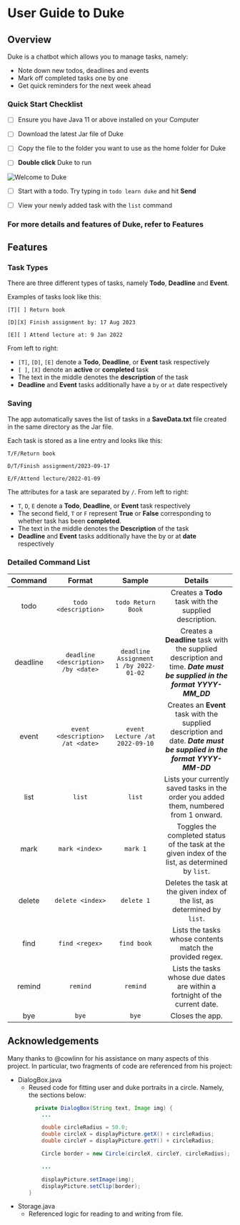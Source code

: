 # User Guide to Duke

## Overview


Duke is a chatbot which allows you to manage tasks, namely:
- Note down new todos, deadlines and events
- Mark off completed tasks one by one
- Get quick reminders for the next week ahead

### Quick Start Checklist

- [ ] Ensure you have Java 11 or above installed on your Computer


- [ ] Download the latest Jar file of Duke


- [ ] Copy the file to the folder you want to use as the home folder for Duke


- [ ] **Double click** Duke to run

![Welcome to Duke](https://tan-jin-waye.github.io/ip/Ui.png)

- [ ] Start with a todo. Try typing in `todo learn duke` and hit **Send**


- [ ] View your newly added task with the `list` command

### **For more details and features of Duke, refer to Features**

## Features

### Task Types

There are three different types of tasks, namely **Todo**, **Deadline** and **Event**.

Examples of tasks look like this:

`[T][ ] Return book`

`[D][X] Finish assignment by: 17 Aug 2023`

`[E][ ] Attend lecture at: 9 Jan 2022`

From left to right:

- `[T]`, `[D]`, `[E]` denote a **Todo**, **Deadline**, or **Event** task respectively
- `[ ]`, `[X]` denote an **active** or **completed** task
- The text in the middle denotes the **description** of the task
- **Deadline** and **Event** tasks additionally have a `by` or `at` date respectively

### Saving

The app automatically saves the list of tasks in a **SaveData.txt** file created in the same directory as the Jar file. 

Each task is stored as a line entry and looks like this:

`T/F/Return book`

`D/T/Finish assignment/2023-09-17`

`E/F/Attend lecture/2022-01-09`

The attributes for a task are separated by `/`. From left to right:

- `T`, `D`, `E` denote a **Todo**, **Deadline**, or **Event** task respectively
- The second field, `T` or `F` represent **True** or **False** corresponding to whether task has been **completed**.
- The text in the middle denotes the **Description** of the task
- **Deadline** and **Event** tasks additionally have the by or at **date** respectively

### Detailed Command List

| Command  |               Format                |                 Sample                 |                                                         Details                                                          |
|:--------:|:-----------------------------------:|:--------------------------------------:|:------------------------------------------------------------------------------------------------------------------------:|
|   todo   |        `todo <description>`         |           `todo Return Book`           |                                  Creates a **Todo** task with the supplied description.                                  |
| deadline | `deadline <description> /by <date>` | `deadline Assignment 1 /by 2022-01-02` | Creates a **Deadline** task with the supplied description and time. ***Date must be supplied in the format YYYY-MM_DD*** |
|  event   |  `event <description> /at <date>`   |     `event Lecture /at 2022-09-10`     |  Creates an **Event** task with the supplied description and date. ***Date must be supplied in the format YYYY-MM-DD***  |
|   list   |               `list`                |                 `list`                 |                  Lists your currently saved tasks in the order you added them, numbered from 1 onward.                   |
|   mark   |           `mark <index>`            |                `mark 1`                |            Toggles the completed status of the task at the given index of the list, as determined by `list`.             |
|  delete  |          `delete <index>`           |               `delete 1`               |                        Deletes the task at the given index of the list, as determined by `list`.                         |
|   find   |           `find <regex>`            |              `find book`               |                                 Lists the tasks whose contents match the provided regex.                                 |
|  remind  |              `remind`               |                `remind`                |                       Lists the tasks whose due dates are within a fortnight of the current date.                        |
|   bye    |                `bye`                |                 `bye`                  |                                                     Closes the app.                                                      |
## Acknowledgements

Many thanks to @cowlinn for his assistance on many aspects of this project. In particular, two fragments of code are referenced from his project:
- DialogBox.java
  - Reused code for fitting user and duke portraits in a circle. Namely, the sections below:
    ~~~java
      private DialogBox(String text, Image img) {
        ...

        double circleRadius = 50.0;
        double circleX = displayPicture.getX() + circleRadius;
        double circleY = displayPicture.getY() + circleRadius;

        Circle border = new Circle(circleX, circleY, circleRadius);

        ...

        displayPicture.setImage(img);
        displayPicture.setClip(border);
    }
    ~~~
- Storage.java
  - Referenced logic for reading to and writing from file.
